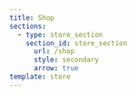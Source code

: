 ```yaml
---
title: Shop
sections:
  - type: store_section
    section_id: store_section
      url: /shop
      style: secondary
      arrow: true
template: store
---
```

